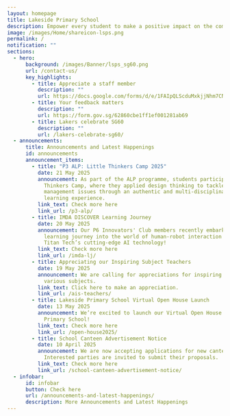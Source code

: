 ```yaml
---
layout: homepage
title: Lakeside Primary School
description: Empower every student to make a positive impact on the community.
image: /images/Home/shareicon-lsps.png
permalink: /
notification: ""
sections:
  - hero:
      background: /images/Banner/lsps_sg60.png
      url: /contact-us/
      key_highlights:
        - title: Appreciate a staff member
          description: ""
          url: https://docs.google.com/forms/d/e/1FAIpQLScduMxkjjNhm7CNWqHyKdTfFis0E7BoILxPVI4V3qnj01pgKg/viewform
        - title: Your feedback matters
          description: ""
          url: https://form.gov.sg/62860cbe1ff1ef001281ab69
        - title: Lakers celebrate SG60
          description: ""
          url: /lakers-celebrate-sg60/
  - announcements:
      title: Announcements and Latest Happenings
      id: announcements
      announcement_items:
        - title: "P3 ALP: Little Thinkers Camp 2025"
          date: 21 May 2025
          announcement: As part of the ALP programme, students participated in the Little
            Thinkers Camp, where they applied design thinking to tackle waste
            management issues through an authentic and multi-disciplinary
            learning experience.
          link_text: Check more here
          link_url: /p3-alp/
        - title: IMDA DISCOVER Learning Journey
          date: 20 May 2025
          announcement: Our P6 Innovators' Club members recently embarked on an exciting
            learning journey into the world of human-robot interaction with
            Titan Tech’s cutting-edge AI technology!
          link_text: Check more here
          link_url: /imda-lj/
        - title: Appreciating our Inspiring Subject Teachers
          date: 19 May 2025
          announcement: We are calling for appreciations for inspiring teachers of the
            various subjects.
          link_text: Click here to make an appreciation.
          link_url: /ais-teachers/
        - title: Lakeside Primary School Virtual Open House Launch
          date: 13 May 2025
          announcement: We’re excited to launch our Virtual Open House for Lakeside
            Primary School!
          link_text: Check more here
          link_url: /open-house2025/
        - title: School Canteen Advertisement Notice
          date: 10 April 2025
          announcement: We are now accepting applications for new canteen vendors.
            Interested parties are invited to submit their proposals.
          link_text: Check more here
          link_url: /school-canteen-advertisement-notice/
  - infobar:
      id: infobar
      button: Check here
      url: /announcements-and-latest-happenings/
      description: More Announcements and Latest Happenings
---
```

